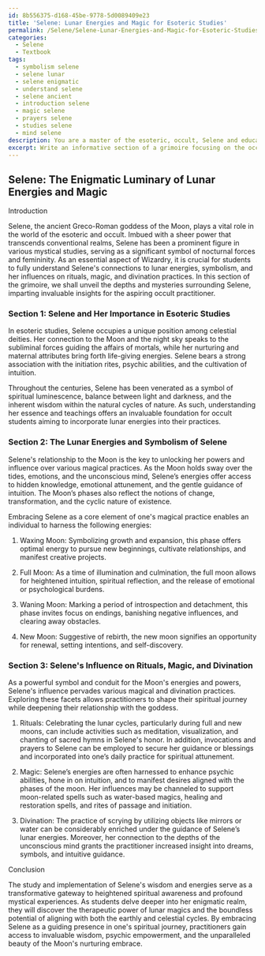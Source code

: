 ```yaml
---
id: 8b556375-d168-45be-9778-5d0089409e23
title: 'Selene: Lunar Energies and Magic for Esoteric Studies'
permalink: /Selene/Selene-Lunar-Energies-and-Magic-for-Esoteric-Studies/
categories:
  - Selene
  - Textbook
tags:
  - symbolism selene
  - selene lunar
  - selene enigmatic
  - understand selene
  - selene ancient
  - introduction selene
  - magic selene
  - prayers selene
  - studies selene
  - mind selene
description: You are a master of the esoteric, occult, Selene and education, you have written many textbooks on the subject in ways that provide students with rich and deep understanding of the subject. You are being asked to write textbook-like sections on a topic and you do it with full context, explainability, and reliability in accuracy to the true facts of the topic at hand, in a textbook style that a student would easily be able to learn from, in a rich, engaging, and contextual way. Always include relevant context (such as formulas and history), related concepts, and in a way that someone can gain deep insights from.
excerpt: Write an informative section of a grimoire focusing on the occult topic of Selene, specifically covering her importance in esoteric studies, her connections to lunar energies and symbolism, and her influence on rituals, magic, and divination practices. Provide valuable insights and key lessons that a student of the occult can learn from and apply in their spiritual journey for a deeper understanding of Selene's role and significance in the realm of the occult.
---
```


## Selene: The Enigmatic Luminary of Lunar Energies and Magic

Introduction

Selene, the ancient Greco-Roman goddess of the Moon, plays a vital role in the world of the esoteric and occult. Imbued with a sheer power that transcends conventional realms, Selene has been a prominent figure in various mystical studies, serving as a significant symbol of nocturnal forces and femininity. As an essential aspect of Wizardry, it is crucial for students to fully understand Selene's connections to lunar energies, symbolism, and her influences on rituals, magic, and divination practices. In this section of the grimoire, we shall unveil the depths and mysteries surrounding Selene, imparting invaluable insights for the aspiring occult practitioner.

### Section 1: Selene and Her Importance in Esoteric Studies

In esoteric studies, Selene occupies a unique position among celestial deities. Her connection to the Moon and the night sky speaks to the subliminal forces guiding the affairs of mortals, while her nurturing and maternal attributes bring forth life-giving energies. Selene bears a strong association with the initiation rites, psychic abilities, and the cultivation of intuition.

Throughout the centuries, Selene has been venerated as a symbol of spiritual luminescence, balance between light and darkness, and the inherent wisdom within the natural cycles of nature. As such, understanding her essence and teachings offers an invaluable foundation for occult students aiming to incorporate lunar energies into their practices.

### Section 2: The Lunar Energies and Symbolism of Selene

Selene's relationship to the Moon is the key to unlocking her powers and influence over various magical practices. As the Moon holds sway over the tides, emotions, and the unconscious mind, Selene’s energies offer access to hidden knowledge, emotional attunement, and the gentle guidance of intuition. The Moon’s phases also reflect the notions of change, transformation, and the cyclic nature of existence.

Embracing Selene as a core element of one's magical practice enables an individual to harness the following energies:

1. Waxing Moon: Symbolizing growth and expansion, this phase offers optimal energy to pursue new beginnings, cultivate relationships, and manifest creative projects.

2. Full Moon: As a time of illumination and culmination, the full moon allows for heightened intuition, spiritual reflection, and the release of emotional or psychological burdens.

3. Waning Moon: Marking a period of introspection and detachment, this phase invites focus on endings, banishing negative influences, and clearing away obstacles.

4. New Moon: Suggestive of rebirth, the new moon signifies an opportunity for renewal, setting intentions, and self-discovery.

### Section 3: Selene's Influence on Rituals, Magic, and Divination

As a powerful symbol and conduit for the Moon's energies and powers, Selene's influence pervades various magical and divination practices. Exploring these facets allows practitioners to shape their spiritual journey while deepening their relationship with the goddess.

1. Rituals: Celebrating the lunar cycles, particularly during full and new moons, can include activities such as meditation, visualization, and chanting of sacred hymns in Selene's honor. In addition, invocations and prayers to Selene can be employed to secure her guidance or blessings and incorporated into one’s daily practice for spiritual attunement.

2. Magic: Selene’s energies are often harnessed to enhance psychic abilities, hone in on intuition, and to manifest desires aligned with the phases of the moon. Her influences may be channeled to support moon-related spells such as water-based magics, healing and restoration spells, and rites of passage and initiation.

3. Divination: The practice of scrying by utilizing objects like mirrors or water can be considerably enriched under the guidance of Selene’s lunar energies. Moreover, her connection to the depths of the unconscious mind grants the practitioner increased insight into dreams, symbols, and intuitive guidance.

Conclusion

The study and implementation of Selene's wisdom and energies serve as a transformative gateway to heightened spiritual awareness and profound mystical experiences. As students delve deeper into her enigmatic realm, they will discover the therapeutic power of lunar magics and the boundless potential of aligning with both the earthly and celestial cycles. By embracing Selene as a guiding presence in one's spiritual journey, practitioners gain access to invaluable wisdom, psychic empowerment, and the unparalleled beauty of the Moon's nurturing embrace.
